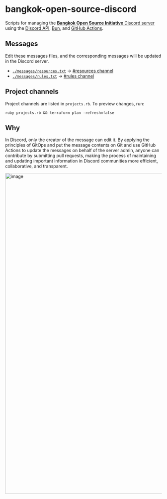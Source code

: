 # bangkok-open-source-discord

Scripts for managing the [**Bangkok Open Source Initiative** Discord server](https://discord.gg/cMQhdBUm8V) using the [Discord API](https://discord.com/developers/docs/reference), [Bun](https://bun.sh/), and [GitHub Actions](https://docs.github.com/en/actions).

## Messages

Edit these messages files, and the corresponding messages will be updated in the Discord server.

- [`./messages/resources.txt`](./messages/resources.txt) &rarr; [#resources channel](https://discord.com/channels/1062609208106832002/1062609209126039645/1070367687647166474)
- [`./messages/rules.txt`](./messages/rules.txt) &rarr; [#rules channel](https://discord.com/channels/1062609208106832002/1070380037435568233/1070380691969290372)

## Project channels

Project channels are listed in `projects.rb`. To preview changes, run:

```
ruby projects.rb && terraform plan -refresh=false
```

## Why

In Discord, only the creator of the message can edit it. By applying the principles of GitOps and put the message contents on Git and use GitHub Actions to update the messages on behalf of the server admin, anyone can contribute by submitting pull requests, making the process of maintaining and updating important information in Discord communities more efficient, collaborative, and transparent.

<img width="1032" alt="image" src="https://user-images.githubusercontent.com/193136/216098888-9441f09d-3735-459d-881e-3ed783cee16f.png">

